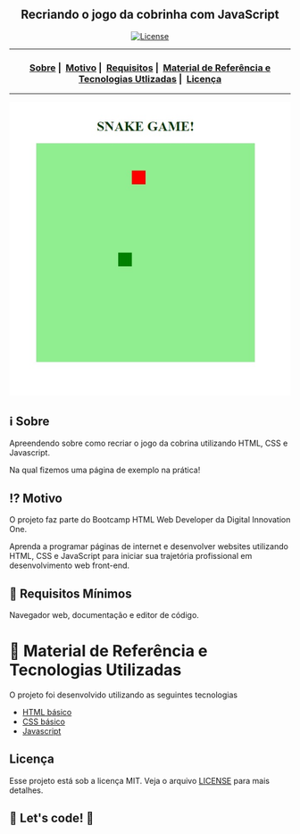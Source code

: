 <h2 align="center">Recriando o jogo da cobrinha com JavaScript</h2>

<p align="center">
  <a href="LICENSE">
    <img alt="License" src="https://img.shields.io/badge/license-MIT-%23F8952D">    
  </a>
</p>

---

<h3 align="center">
    <a href="#information_source-sobre">Sobre</a>&nbsp;|&nbsp;
  <a href="#interrobang-motivo">Motivo</a>&nbsp;|&nbsp;
  <a href="#seedling-requisitos-mínimos">Requisitos</a>&nbsp;|&nbsp;
  <a href="#rocket-tecnologias-utilizadas">Material de Referência e Tecnologias Utlizadas</a>&nbsp;|&nbsp;
  <a href="#licença">Licença</a>
</h3>

---

<p align="center">
  <img src="./img/jogo-da-cobrinha.jpg" max-width="800">
</p>

## :information_source: Sobre

Apreendendo sobre como recriar o jogo da cobrina utilizando HTML, CSS e Javascript.

Na qual fizemos uma página de exemplo na prática!

## :interrobang: Motivo

O projeto faz parte do Bootcamp HTML Web Developer da Digital Innovation One.

Aprenda a programar páginas de internet e desenvolver websites utilizando HTML, CSS e JavaScript para iniciar sua trajetória profissional em desenvolvimento web front-end.

## :seedling: Requisitos Mínimos

Navegador web, documentação e editor de código.

# :rocket: Material de Referência e Tecnologias Utilizadas

O projeto foi desenvolvido utilizando as seguintes tecnologias

- [HTML básico](https://www.w3schools.com/html/)
- [CSS básico](https://developer.mozilla.org/pt-BR/docs/Web/CSS)
- [Javascript](https://developer.mozilla.org/pt-BR/docs/Web/JavaScript)

## Licença

Esse projeto está sob a licença MIT. Veja o arquivo [LICENSE](LICENSE) para mais detalhes.

## 🚀 Let's code! 🚀
